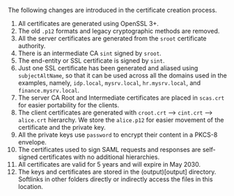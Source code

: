 The following changes are introduced in the certificate creation process.
1. All certificates are generated using OpenSSL 3+.
2. The old `.p12` formats and legacy cryptographic methods are removed.
3. All the server certificates are generated from the `sroot` certificate authority.
4. There is an intermediate CA `sint` signed by `sroot`.
5. The end-entity or SSL certificate is signed by `sint`.
6. Just one SSL certificate has been generated and aliased using 
   `subjectAltName`, so that it can be used across all the domains used in the 
   examples, namely, `idp.local`, `mysrv.local`, `hr.mysrv.local`, 
   and `finance.mysrv.local`.
7. The server CA Root and Intermediate certificates are placed in `scas.crt` for
   easier portability for the clients.
8. The client certificates are generated with `croot.crt` --> `cint.crt` --> 
   `alice.crt` hierarchy. We store the `alice.p12` for easier movement of the 
   certificate and the private key.
9. All the private keys use `password` to encrypt their content in a PKCS-8
   envelope.
10. The certificates used to sign SAML requests and responses are self-signed
    certificates with no additional hierarchies.
11. All certificates are valid for 5 years and will expire in May 2030. 
12. The keys and certificates are stored in the (output)[output] directory. 
    Softlinks in other folders directly or indirectly access the files in 
    this location.  